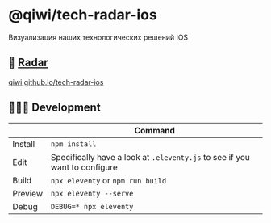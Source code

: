 # @qiwi/tech-radar-ios

Визуализация наших технологических решений iOS

## 📡 [Radar](https://qiwi.github.io/tech-radar-ios/)
[qiwi.github.io/tech-radar-ios](https://qiwi.github.io/tech-radar-ios/)

## 🧑🏼‍💻 Development
| | Command |
|---|---
| Install | `npm install`
| Edit | Specifically have a look at `.eleventy.js` to see if you want to configure
| Build | `npx eleventy` or `npm run build`
| Preview | `npx eleventy --serve`
| Debug | `DEBUG=* npx eleventy`
